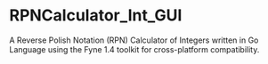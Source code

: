 # RPNCalculator_Int_GUI
A Reverse Polish Notation (RPN) Calculator of Integers written in Go Language using the Fyne 1.4 toolkit for cross-platform compatibility.
